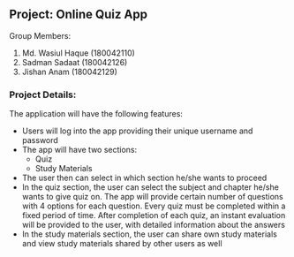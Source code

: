 ## Project: Online Quiz App
Group Members: 
1. Md. Wasiul Haque (180042110) 
2. Sadman Sadaat (180042126) 
3. Jishan Anam (180042129) 
### Project Details: 
The application will have the following features: 
* Users will log into the app providing their unique username 
and password 
* The app will have two sections: 
  * Quiz 
  * Study Materials 
* The user then can select in which section he/she wants to proceed 
* In the quiz section, the user can select the subject and chapter he/she wants to give quiz on. The app will provide certain number of questions with 4 options for each question. Every quiz must be completed within a fixed period of time. After completion of each quiz, an instant evaluation will be provided to the user, with detailed information about the answers 
* In the study materials section, the user can share own study materials and view study materials shared by other users as well 
